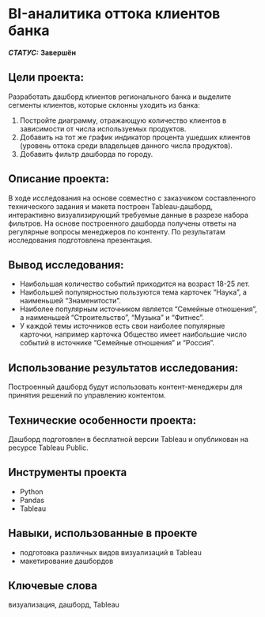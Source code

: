 # BI-аналитика оттока клиентов банка


***СТАТУС:*** **Завершён**


## Цели проекта:

Разработать дашборд клиентов регионального банка и выделите сегменты клиентов, которые склонны уходить из банка:
1. Постройте диаграмму, отражающую количество клиентов в зависимости от числа используемых продуктов. 
2. Добавить на тот же график индикатор процента ушедших клиентов (уровень оттока среди владельцев данного числа продуктов). 
3. Добавить фильтр дашборда по городу.


## Описание проекта:

В ходе исследования на основе совместно с заказчиком составленного технического задания и макета построен Tableau-дашборд, интерактивно визуализирующий требуемые данные в разрезе набора фильтров. На основе построенного дашборда получены ответы на регулярные вопросы менеджеров по контенту. По результатам исследования подготовлена презентация.


## Вывод исследования:

- Наибольшая количество событий приходится на возраст 18-25 лет.
- Наибольшей популярностью пользуются тема карточек “Наука”, а наименьшей “Знаменитости”.
- Наиболее популярным источником является “Семейные отношения”, а наименьшей “Строительство”, “Музыка” и “Фитнес”.
- У каждой темы источников есть свои наиболее популярные карточки, например карточка Общество имеет наибольшие число событий в источнике “Семейные отношения” и “Россия”.


## Использование результатов исследования:

Построенный дашборд будут использовать контент-менеджеры для принятия решений по управлению контентом.


## Технические особенности проекта:

Дашборд подготовлен в бесплатной версии Tableau и опубликован на ресурсе Tableau Public.


## Инструменты проекта

- Python
- Pandas
- Tableau


## Навыки, использованные в проекте

- подготовка различных видов визуализаций в Tableau
- макетирование дашбордов


## Ключевые слова

визуализация, дашборд, Tableau
